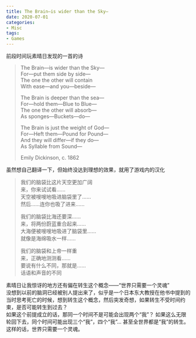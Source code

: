```yaml
---
title: The Brain—is wider than the Sky— 
date: 2020-07-01
categories:
- Misc
tags:
- Games
---
```


前段时间玩素晴日发现的一首的诗   

>The Brain—is wider than the Sky—  
>For—put them side by side—  
>The one the other will contain  
>With ease—and you—beside—  
>  
>The Brain is deeper than the sea—  
>For—hold them—Blue to Blue—  
>The one the other will absorb—  
>As sponges—Buckets—do—  
>  
>The Brain is just the weight of God—  
>For—Heft them—Pound for Pound—  
>And they will differ—if they do—  
>As Syllable from Sound—  
>  
>Emily Dickinson, c. 1862  

虽然想自己翻译一下，但始终没达到理想的效果，就用了游戏内的汉化

>我们的脑袋比这片天空更加广阔  
>来，你来试试看......  
>天空被嗖嗖地吸进脑袋里了......   
>然后......连你也吸了进来......  
>  
>我们的脑袋比海还要深......  
>来，将两份蔚蓝重合起来......  
>大海便被嗖嗖地吸进了脑袋里......  
>就像是海绵吸水一样...... 
>
>我们的脑袋和上帝一样重  
>来，正确地测测看......  
>要说有什么不同，那就是......  
>话语和声音的不同  
  
素晴日让我惊讶的地方还有偏在转生这个概念——“世界只需要一个灵魂”  
没想到以前的脑洞已经被别人提出来了，似乎是一个日本东大教授在他书中提到的   
当时思考死亡的时候，想到转生这个概念，然后突发奇想，如果转生不受时间约束，是否可能转生到过去？  
如果这个前提成立的话，那同一个时间不是可能会出现两个“我”？ 如果这么无限轮回下去，同个时间可能出现三个“我”，四个“我”... 甚至全世界都是“我”的转生。  
这样的话，世界只需要一个灵魂。  
